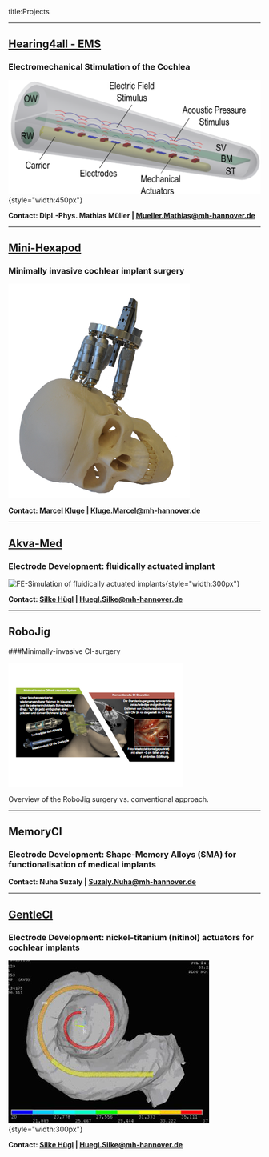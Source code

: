title:Projects

---
## [Hearing4all - EMS](http://www.vianna.de/01_workgroups/cas/projects/ems.html)

### Electromechanical Stimulation of the Cochlea


![EMS](projects/50_ems/ems.png){style="width:450px"}


**Contact: Dipl.-Phys. Mathias Müller | Mueller.Mathias@mh-hannover.de**

---
## [Mini-Hexapod](http://www.vianna.de/01_workgroups/cas/projects/hexapod.html)

### Minimally invasive cochlear implant surgery

![Gough-Stewart platform (Hexapod) on the skull](projects/99_finished/hexapod/hexapod_v02.png)


**Contact: [Marcel Kluge](http://www.vianna.de/01_workgroups/cas/staff/marcel.html) | Kluge.Marcel@mh-hannover.de**

---
## [Akva-Med](projects/akvamed.html)

### Electrode Development: fluidically actuated implant

![FE-Simulation of fluidically actuated implants](projects/05_akvamed/akvamed3.png){style="width:300px"}


**Contact: [Silke Hügl](staff/silke.html) | Huegl.Silke@mh-hannover.de**

---
## RoboJig

###Minimally-invasive CI-surgery


![Overview of RoboJig System](projects/10_robojig/robojig-overview-de.png)

Overview of the RoboJig surgery vs. conventional approach.

---
## MemoryCI

### Electrode Development: Shape-Memory Alloys (SMA) for functionalisation of medical implants

**Contact: Nuha Suzaly | Suzaly.Nuha@mh-hannover.de**

---
## [GentleCI](http://www.vianna.de/01_workgroups/cas/projects/gentleci.html)

### Electrode Development: nickel-titanium (nitinol) actuators for cochlear implants

![FE-Simulation of electrode carrier equipped with actuator from shape-memory-alloy](projects/99_finished/gentleci/gentleci1.png){style="width:300px"}

**Contact: [Silke Hügl](staff/silke.html) | Huegl.Silke@mh-hannover.de**
